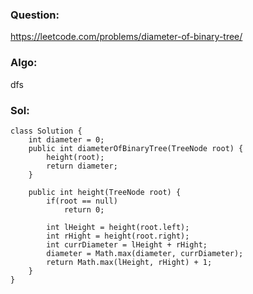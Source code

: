 ### Question:
https://leetcode.com/problems/diameter-of-binary-tree/

### Algo:
dfs

### Sol:
```
class Solution {
    int diameter = 0;
    public int diameterOfBinaryTree(TreeNode root) {
        height(root);
        return diameter;
    }
    
    public int height(TreeNode root) {
        if(root == null)
            return 0;
        
        int lHeight = height(root.left);
        int rHight = height(root.right);
        int currDiameter = lHeight + rHight;
        diameter = Math.max(diameter, currDiameter);
        return Math.max(lHeight, rHight) + 1;
    }
}
```
